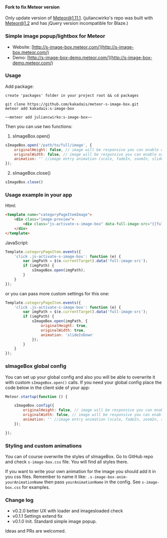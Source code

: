 #### Fork to fix Meteor version
Only update version of Meteor@1.11.1.
(juliancwirko's repo was built with Meteor@1.2 and has jQuery version incompatible for Blaze.)

### Simple image popup/lightbox for Meteor

- Website: [http://s-image-box.meteor.com/](http://s-image-box.meteor.com/)
- Demo: [http://s-image-box-demo.meteor.com/](http://s-image-box-demo.meteor.com/)

### Usage

Add package:
```    
create 'packages' folder in your project root && cd packages

git clone https://github.com/kakadais/meteor-s-image-box.git
meteor add kakadais:s-image-box

~~meteor add juliancwirko:s-image-box~~
```

Then you can use two functions:

1. sImageBox.open()

```javascript
sImageBox.open('/path/to/full/image', {
    originalHeight: false, // image will be responsive you can enable original height
    originalWidth: false, // image will be responsive you can enable original width
    animation: '' //image entry animation (scale, fadeIn, zoomIn, slideInDown)
});
```

2. sImageBox.close()

```javascript
sImageBox.close()
```

### Usage example in your app

Html:

```html
<template name="categoryPageItemImage">
    <div class="image-preview">
        <div class="js-activate-s-image-box" data-full-image-src="{{fullUrl}}" style="background-image: url({{previewUrl}})"></div>
    </div>
</template>
```

JavaScript:

```javascript
Template.categoryPageItem.events({
    'click .js-activate-s-image-box': function (e) {
        var imgPath = $(e.currentTarget).data('full-image-src');
        if (imgPath) {
            sImageBox.open(imgPath);
        }
    }
});
```

or you can pass more custom settings for this one:

```javascript
Template.categoryPageItem.events({
    'click .js-activate-s-image-box': function (e) {
        var imgPath = $(e.currentTarget).data('full-image-src');
        if (imgPath) {
            sImageBox.open(imgPath, {
                originalHeight: true,
                originalWidth: true,
                animation: 'slideInDown'
            });
        }
    }
});
```

### sImageBox global config

You can set up your global config and also you will be able to overwrite it with custom `sImageBox.open()` calls. If you need your global config place the code below in the client side of your app:

```javascript
Meteor.startup(function () {

    sImageBox.config({
        originalHeight: false, // image will be responsive you can enable original height
        originalWidth: false, // image will be responsive you can enable original width
        animation: '' //image entry animation (scale, fadeIn, zoomIn, slideInDown)
    });

});
```

### Styling and custom animations

You can of course overwrite the styles of sImageBox. Go to GitHub repo and check `s-image-box.css` file. You will find all styles there.

If you want to write your own animation for the image you should add it in you css files. Remember to name it like: `.s-image-box-anim-yourAnimationName` then pass `yourAnimationName` in the config. See `s-image-box.css` for examples.

### Change log

- v0.2.0 better UX with loader and imagesloaded check
- v0.1.1 Settings extend fix
- v0.1.0 Init. Standard simple image popup.

Ideas and PRs are welcomed.
